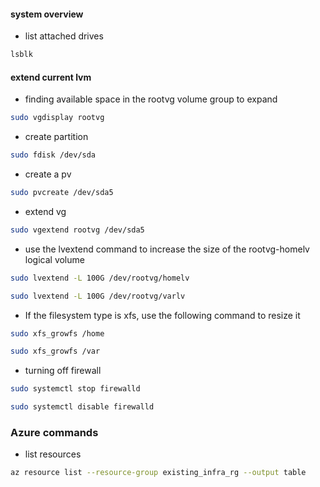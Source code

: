 
#### system overview
- list attached drives
```bash
lsblk
```

#### extend current lvm
- finding available space in the rootvg volume group to expand 
```bash
sudo vgdisplay rootvg
```

- create partition
```bash
sudo fdisk /dev/sda
```


- create a pv
```bash
sudo pvcreate /dev/sda5 
```

- extend vg
```bash
sudo vgextend rootvg /dev/sda5
```

- use the lvextend command to increase the size of the rootvg-homelv logical volume
```bash
sudo lvextend -L 100G /dev/rootvg/homelv
```
```bash
sudo lvextend -L 100G /dev/rootvg/varlv
```

- If the filesystem type is xfs, use the following command to resize it
```bash
sudo xfs_growfs /home
```
```bash
sudo xfs_growfs /var
```

- turning off firewall
```bash
sudo systemctl stop firewalld
```
```bash
sudo systemctl disable firewalld
```

### Azure commands
- list resources
```bash
az resource list --resource-group existing_infra_rg --output table
```